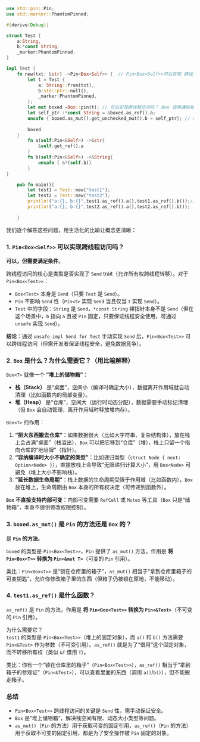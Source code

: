 ```rust
use std::pin::Pin;
use std::marker::PhantomPinned;

#[derive(Debug)]

struct Test {
    a:String,
    b:*const String,
    _marker:PhantomPinned,
}

impl Test {
    fn new(txt: &str) ->Pin<Box<Self>> {  // Pin<Box<Self>>可以实现 跨线程访问吗？
        let t = Test {
            a: String::from(txt),
            b:std::ptr::null(),
            _marker:PhantomPinned,
        };
        let mut boxed =Box::pin(t); // 可以实现跨线程访问吗？ Box 请用通俗易懂的比喻介绍为什么要存在Box？支持内部可变调用？
        let self_ptr :*const String = &boxed.as_ref().a;
        unsafe { boxed.as_mut().get_unchecked_mut().b = self_ptr}; // as_mut()是pin的方法还是box的？
    
        boxed
    }   
        fn a(self:Pin<&Self>) ->&str{
            &self.get_ref().a
        }
        fn b(self:Pin<&Self>) ->&String{
            unsafe { &*(self.b)}
        }
}

    pub fn main(){
        let test1 = Test::new("test1");
        let test2 = Test::new("test2");
        println!("a:{}, b:{}",test1.as_ref().a(),test1.as_ref().b());// as_ref()是什么的函数？
        println!("a:{}, b:{}",test2.as_ref().a(),test2.as_ref().b());       
        
    }
```

我们逐个解答这些问题，用生活化的比喻让概念更清晰：


### **1. `Pin<Box<Self>>` 可以实现跨线程访问吗？**  
**可以，但需要满足条件**。  

跨线程访问的核心是类型是否实现了 `Send` trait（允许所有权跨线程转移）。对于 `Pin<Box<Test>>`：  
- `Box<Test>` 本身是 `Send`（只要 `Test` 是 `Send`）。  
- `Pin` 不影响 `Send` 性（`Pin<T>` 实现 `Send` 当且仅当 `T` 实现 `Send`）。  
- `Test` 中的字段：`String` 是 `Send`，`*const String` 裸指针本身不是 `Send`（但在这个场景中，`b` 指向 `a` 且被 `Pin` 固定，只要保证线程安全使用，可通过 `unsafe` 实现 `Send`）。  

**结论**：通过 `unsafe impl Send for Test` 手动实现 `Send` 后，`Pin<Box<Test>>` 可以跨线程访问（但需开发者保证线程安全，避免数据竞争）。  


### **2. `Box` 是什么？为什么需要它？（用比喻解释）**  
`Box<T>` 就像一个 **“堆上的储物箱”**：  
- **栈（Stack）** 是“桌面”，空间小（编译时确定大小），数据离开作用域就自动清理（比如函数内的局部变量）。  
- **堆（Heap）** 是“仓库”，空间大（运行时动态分配），数据需要手动标记清理（但 `Box` 会自动管理，离开作用域时释放堆内存）。  

`Box<T>` 的作用：  
1. **“把大东西搬去仓库”**：如果数据很大（比如大字符串、复杂结构体），放在栈上会占满“桌面”（栈溢出），`Box` 可以把它移到“仓库”（堆），栈上只留一个指向仓库的“地址牌”（指针）。  
2. **“容纳编译时大小不确定的类型”**：比如递归类型（`struct Node { next: Option<Node> }`），直接放栈上会导致“无限递归计算大小”，用 `Box<Node>` 可避免（堆上大小不影响栈）。  
3. **“延长数据生命周期”**：栈上数据的生命周期受限于作用域（比如函数内），`Box` 放在堆上，生命周期由 `Box` 本身的所有权决定（可传递到函数外）。  

**`Box` 不直接支持内部可变**：内部可变需要 `RefCell` 或 `Mutex` 等工具（`Box` 只是“储物箱”，本身不提供修改权限控制）。  


### **3. `boxed.as_mut()` 是 `Pin` 的方法还是 `Box` 的？**  
是 **`Pin` 的方法**。  

`boxed` 的类型是 `Pin<Box<Test>>`，`Pin` 提供了 `as_mut()` 方法，作用是 **将 `Pin<Box<T>>` 转换为 `Pin<&mut T>`**（可变的 `Pin` 引用）。  

类比：`Pin<Box<T>>` 是“锁在仓库里的箱子”，`as_mut()` 相当于“拿到仓库里箱子的可变钥匙”，允许你修改箱子里的东西（但箱子仍被锁在原地，不能移动）。  


### **4. `test1.as_ref()` 是什么函数？**  
`as_ref()` 是 `Pin` 的方法，作用是 **将 `Pin<Box<Test>>` 转换为 `Pin<&Test>`**（不可变的 `Pin` 引用）。  

为什么需要它？  
`test1` 的类型是 `Pin<Box<Test>>`（堆上的固定对象），而 `a()` 和 `b()` 方法需要 `Pin<&Test>` 作为参数（不可变引用）。`as_ref()` 就是为了“借用”这个固定对象，而不转移所有权（类似 `&T` 借用 `T`）。  

类比：你有一个“锁在仓库里的箱子”（`Pin<Box<Test>>`），`as_ref()` 相当于“拿到箱子的参观证”（`Pin<&Test>`），可以查看里面的东西（调用 `a()`/`b()`），但不能搬走箱子。  


### **总结**  
- `Pin<Box<Test>>` 跨线程访问的关键是 `Send` 性，需手动保证安全。  
- `Box` 是“堆上储物箱”，解决栈空间有限、动态大小类型等问题。  
- `as_mut()`（`Pin` 的方法）用于获取可变的固定引用，`as_ref()`（`Pin` 的方法）用于获取不可变的固定引用，都是为了安全操作被 `Pin` 固定的对象。

